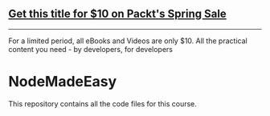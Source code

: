 ## [Get this title for $10 on Packt's Spring Sale](https://www.packt.com/V17002?utm_source=github&utm_medium=packt-github-repo&utm_campaign=spring_10_dollar_2022)
-----
For a limited period, all eBooks and Videos are only $10. All the practical content you need \- by developers, for developers

# NodeMadeEasy
This repository contains all the code files for this course.
